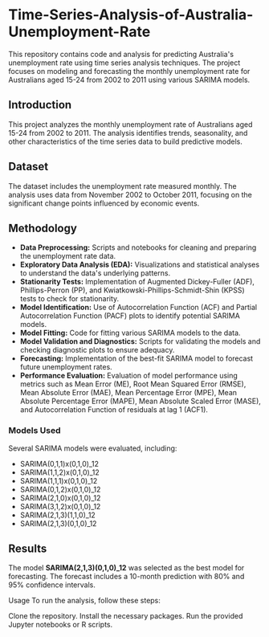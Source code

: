# Time-Series-Analysis-of-Australia-Unemployment-Rate
This repository contains code and analysis for predicting Australia's unemployment rate using time series analysis techniques. The project focuses on modeling and forecasting the monthly unemployment rate for Australians aged 15-24 from 2002 to 2011 using various SARIMA models.


## Introduction
This project analyzes the monthly unemployment rate of Australians aged 15-24 from 2002 to 2011. The analysis identifies trends, seasonality, and other characteristics of the time series data to build predictive models.

## Dataset
The dataset includes the unemployment rate measured monthly. The analysis uses data from November 2002 to October 2011, focusing on the significant change points influenced by economic events.

## Methodology


* **Data Preprocessing:** Scripts and notebooks for cleaning and preparing the unemployment rate data. 
* **Exploratory Data Analysis (EDA):** Visualizations and statistical analyses to understand the data's underlying patterns.
* **Stationarity Tests:** Implementation of Augmented Dickey-Fuller (ADF), Phillips-Perron (PP), and Kwiatkowski-Phillips-Schmidt-Shin (KPSS) tests to check for stationarity.
* **Model Identification:** Use of Autocorrelation Function (ACF) and Partial Autocorrelation Function (PACF) plots to identify potential SARIMA models.
* **Model Fitting:** Code for fitting various SARIMA models to the data.
* **Model Validation and Diagnostics:** Scripts for validating the models and checking diagnostic plots to ensure adequacy.
* **Forecasting:** Implementation of the best-fit SARIMA model to forecast future unemployment rates.
* **Performance Evaluation:** Evaluation of model performance using metrics such as Mean Error (ME), Root Mean Squared Error (RMSE), Mean Absolute Error (MAE), Mean Percentage Error (MPE), Mean Absolute Percentage Error (MAPE), Mean Absolute Scaled Error (MASE), and Autocorrelation Function of residuals at lag 1 (ACF1).

### Models Used
Several SARIMA models were evaluated, including:

* SARIMA(0,1,1)x(0,1,0)_12
* SARIMA(1,1,2)x(0,1,0)_12
* SARIMA(1,1,1)x(0,1,0)_12
* SARIMA(0,1,2)x(0,1,0)_12
* SARIMA(2,1,0)x(0,1,0)_12
* SARIMA(3,1,2)x(0,1,0)_12
* SARIMA(2,1,3)(1,1,0)_12
* SARIMA(2,1,3)(0,1,0)_12


## Results
The model **SARIMA(2,1,3)(0,1,0)_12** was selected as the best model for forecasting. The forecast includes a 10-month prediction with 80% and 95% confidence intervals.

Usage
To run the analysis, follow these steps:

Clone the repository.
Install the necessary packages.
Run the provided Jupyter notebooks or R scripts.
